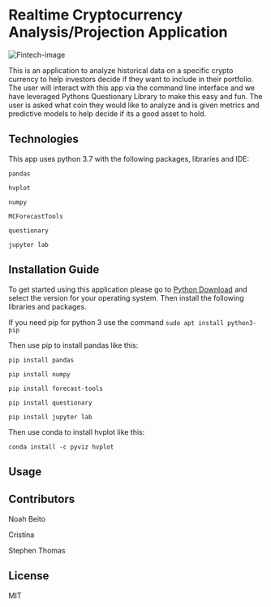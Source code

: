# Realtime Cryptocurrency Analysis/Projection Application



![Fintech-image](fintech-image.png)





This is an application to analyze historical data on a specific crypto currency to help investors decide if they want to include in their portfolio. The user will interact with this app via the command line interface and we have leveraged Pythons Questionary Library to make this easy and fun. The user is asked what coin they would like to analyze and is given metrics and predictive models to help decide if its a good asset to hold. 

## Technologies


This app uses python 3.7 with the following packages, libraries and IDE:

``` pandas ```

``` hvplot ```

``` numpy ```

``` MCForecastTools ```

``` questionary ```

``` jupyter lab ```

## Installation Guide

To get started using this application please go to [Python Download](https://www.python.org/downloads/) and select the version for your operating system. Then install the following libraries and packages.

If you need pip for python 3 use the command  ``` sudo apt install python3-pip ```

Then use pip to install pandas like this:

``` pip install pandas ```

``` pip install numpy ```

``` pip install forecast-tools ```

``` pip install questionary ```

``` pip install jupyter lab ```

Then use conda to install hvplot like this:

``` conda install -c pyviz hvplot ```

## Usage



## Contributors

Noah Beito 

Cristina 

Stephen Thomas

## License

MIT
